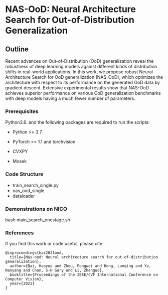 # NAS-OoD: Neural Architecture Search for Out-of-Distribution Generalization

## Outline

Recent advances on Out-of-Distribution (OoD) generalization reveal the robustness of deep learning models against different kinds of distribution shifts in real-world applications.
In this work, we propose robust Neural Architecture Search for OoD generalization (NAS-OoD), which optimizes the architecture with respect to its performance on the generated OoD data by gradient descent.
Extensive experimental results show that NAS-OoD achieves superior performance on various OoD generalization benchmarks with deep models having a much fewer number of parameters.

### Prerequisites

Python3.6. and the following packages are required to run the scripts:

- Python >= 3.7

- PyTorch >= 1.1 and torchvision

- CVXPY

- Mosek

### Code Structure

 - train_search_single.py
 - nas_ood_single
 - dataloader


### Demonstrations on NICO

bash main_search_onestage.sh


### References
If you find this work or code useful, please cite:

```
@inproceedings{bai2021ood,
  title={Nas-ood: Neural architecture search for out-of-distribution generalization},
  author={Bai, Haoyue and Zhou, Fengwei and Hong, Lanqing and Ye, Nanyang and Chan, S-H Gary and Li, Zhenguo},
  booktitle={Proceedings of the IEEE/CVF International Conference on Computer Vision},
  year={2021}
}
```


